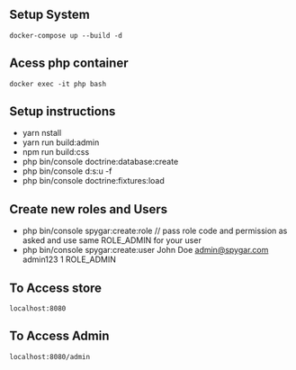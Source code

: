 ## Setup System
`docker-compose up --build -d`

## Acess php container
`docker exec -it php bash`

## Setup instructions
   - yarn nstall
   - yarn run build:admin
   - npm run build:css
   - php bin/console doctrine:database:create
   - php bin/console d:s:u -f
   - php bin/console doctrine:fixtures:load

## Create new roles and Users
- php bin/console spygar:create:role // pass role code and permission as asked and use same ROLE_ADMIN for your user
- php bin/console spygar:create:user John Doe admin@spygar.com admin123 1 ROLE_ADMIN

## To Access store
`localhost:8080`

## To Access Admin
`localhost:8080/admin`